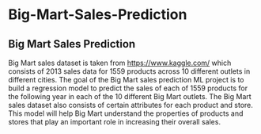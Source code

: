 # Big-Mart-Sales-Prediction
## Big Mart Sales Prediction

Big Mart sales dataset is taken from https://www.kaggle.com/ which consists of 2013 sales data for 1559 products across 10 different outlets in different cities. The goal of the Big Mart sales prediction ML project is to build a regression model to predict the sales of each of 1559 products for the following year in each of the 10 different Big Mart outlets. The Big Mart sales dataset also consists of certain attributes for each product and store. This model will help Big Mart understand the properties of products and stores that play an important role in increasing their overall sales.
